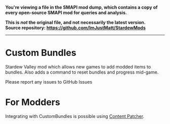 **You're viewing a file in the SMAPI mod dump, which contains a copy of every open-source SMAPI mod
for queries and analysis.**

**This is _not_ the original file, and not necessarily the latest version.**  
**Source repository: https://github.com/ImJustMatt/StardewMods**

----

# Custom Bundles
Stardew Valley mod which allows new games to add modded items to bundles. Also 
adds a command to reset bundles and progress mid-game.

Please report any issues to GitHub Issues

# For Modders

Integrating with CustomBundles is possible using [Content Patcher](docs/content-patcher.md).